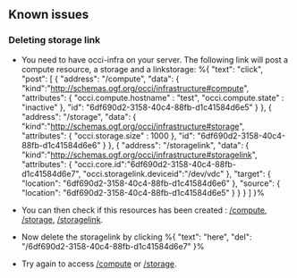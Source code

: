 ## Known issues

### Deleting storage link

* You need to have occi-infra on your server. The following link will post a compute resource, a storage and a linkstorage: %{
  "text": "click",
  "post": [
    {
        "address": "/compute",
        "data": {
         "kind":"http://schemas.ogf.org/occi/infrastructure#compute",
          "attributes": {
            "occi.compute.hostname" : "test",
            "occi.compute.state" : "inactive"
          },
          "id": "6df690d2-3158-40c4-88fb-d1c41584d6e5"
        }
    },
    {
        "address": "/storage",
        "data": {
         "kind":"http://schemas.ogf.org/occi/infrastructure#storage",
          "attributes": {
            "occi.storage.size" : 1000
          },
          "id": "6df690d2-3158-40c4-88fb-d1c41584d6e6"
        }
    },
    {
      "address": "/storagelink",
      "data": {
         "kind":"http://schemas.ogf.org/occi/infrastructure#storagelink",
         "attributes": {
           "occi.core.id":"6df690d2-3158-40c4-88fb-d1c41584d6e7",
           "occi.storagelink.deviceid":"/dev/vdc"
         },
         "target": {
           "location": "6df690d2-3158-40c4-88fb-d1c41584d6e6"
         },
         "source": {
           "location": "6df690d2-3158-40c4-88fb-d1c41584d6e5"
         }
      }
    }
  ]
}%


* You can then check if this resources has been created : [/compute](/compute), [/storage](/storage), [/storagelink](/storagelink).    

* Now delete the storagelink by clicking %{
  "text": "here",
  "del": "/6df690d2-3158-40c4-88fb-d1c41584d6e7"
}%    

* Try again to access [/compute](/compute) or [/storage](/storage).    
